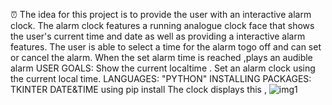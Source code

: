 ⏰
The idea for this project is to provide the user with an interactive alarm clock.
The alarm clock features a running analogue clock face that shows the user's current time and date as well as providing a interactive alarm features. The user is able to select a time for the alarm togo off and can set or cancel the alarm.
When the set alarm time is reached ,plays an audible alarm 
USER GOALS:
Show the current localtime .
Set an alarm clock using the current local time.
LANGUAGES:
"PYTHON"
INSTALLING PACKAGES:
TKINTER
DATE&TIME 
using pip install 
The clock displays this ,
![img1](https://github.com/gayathri-123g/alarm-clock/assets/157293016/5bb7fd8c-6d4a-43b2-b07b-c7e30d1d65ab)
